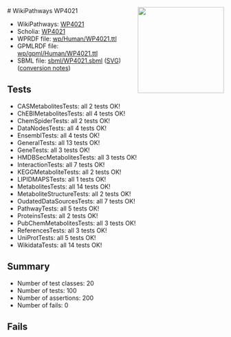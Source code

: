 <img style="float: right; width: 200px" src="../logo.png" />
# WikiPathways WP4021

* WikiPathways: [WP4021](https://identifiers.org/wikipathways:WP4021)
* Scholia: [WP4021](https://scholia.toolforge.org/wikipathways/WP4021)
* WPRDF file: [wp/Human/WP4021.ttl](../wp/Human/WP4021.ttl)
* GPMLRDF file: [wp/gpml/Human/WP4021.ttl](../wp/gpml/Human/WP4021.ttl)
* SBML file: [sbml/WP4021.sbml](../sbml/WP4021.sbml) ([SVG](../sbml/WP4021.svg)) ([conversion notes](../sbml/WP4021.txt))

## Tests
* CASMetabolitesTests: all 2 tests OK!
* ChEBIMetabolitesTests: all 4 tests OK!
* ChemSpiderTests: all 2 tests OK!
* DataNodesTests: all 4 tests OK!
* EnsemblTests: all 4 tests OK!
* GeneralTests: all 13 tests OK!
* GeneTests: all 3 tests OK!
* HMDBSecMetabolitesTests: all 3 tests OK!
* InteractionTests: all 7 tests OK!
* KEGGMetaboliteTests: all 2 tests OK!
* LIPIDMAPSTests: all 1 tests OK!
* MetabolitesTests: all 14 tests OK!
* MetaboliteStructureTests: all 2 tests OK!
* OudatedDataSourcesTests: all 7 tests OK!
* PathwayTests: all 5 tests OK!
* ProteinsTests: all 2 tests OK!
* PubChemMetabolitesTests: all 3 tests OK!
* ReferencesTests: all 3 tests OK!
* UniProtTests: all 5 tests OK!
* WikidataTests: all 14 tests OK!


## Summary

* Number of test classes: 20
* Number of tests: 100
* Number of assertions: 200
* Number of fails: 0

## Fails

